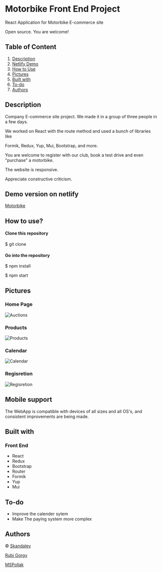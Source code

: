 
# Motorbike Front End Project

 React Application for Motorbike  E-commerce site 

 Open source. You are welcome!



## Table of Content

1. [ Description ](#Description)
2. [ Netlify Demo ](#Demo)
3. [ How to Use ](#use)
4. [ Pictures ](#Pictures)
5. [ Built with ](#Builtwith)
6. [ To-do ](#To-do)
7. [ Authors ](#Author)



## Description <a name="Description"></a>

 Company E-commerce site project. We made it in a group of three people in a few days.


 We worked on React with the route method and used a bunch of libraries like 
 
 Formik, Redux, Yup, Mui, Bootstrap, and more.
 
  You are welcome to register with our club, book a test drive and even "purchase" a 
  motorbike. 

The website is responsive.

Appreciate constructive criticism.

 
## Demo version on netlify <a name="Demo"></a>
[Motorbike](motorbike-ducati.netlify.app/)


## How to use? <a name="use"></a>

#### Clone this repository
$ git clone              

#### Go into the repository

$ npm install

$ npm start


## Pictures <a name="Pictures"></a>

### Home Page

![Auctions](https://res.cloudinary.com/dumgi49os/image/upload/v1666351958/samples/gitHub/Screenshot_2022-10-21_at_14-07-38_React_App_nztcdd.png)

### Products

![Products](https://res.cloudinary.com/dumgi49os/image/upload/v1666350643/samples/gitHub/Screenshot_2022-10-21_at_14-07-52_React_App_g2iyuv.png)

### Calendar

![Calendar](https://res.cloudinary.com/dumgi49os/image/upload/v1666350606/samples/gitHub/Screenshot_2022-10-21_at_14-08-50_React_App_fdidsh.png)

### Regisretion

![Regisretion](https://res.cloudinary.com/dumgi49os/image/upload/v1666350658/samples/gitHub/Screenshot_2022-10-21_at_14-08-22_React_App_tao7oe.png)

## Mobile support
The WebApp is compatible with devices of all sizes and all OS's, and consistent improvements are being made.



## Built with  <a name="Builtwith"></a>

### Front End
- React
- Redux
- Bootstrap
- Router
- Formik
- Yup
- Mui



## To-do   <a name="To-do"></a>
- Improve the calender sytem
- Make The paying system more complex



## Authors  <a name="Author"></a>

© [Skandalev ](https://github.com/Skandalev)

  [Rubi Gorgy](https://github.com/RubyGorgy)
  
  [MSPollak](https://github.com/MSPollak)

